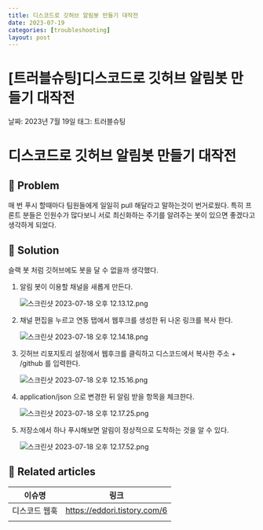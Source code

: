 ```yaml
---
title: 디스코드로 깃허브 알림봇 만들기 대작전
date: 2023-07-19
categories: [troubleshooting]
layout: post
---
```


# [트러블슈팅]디스코드로 깃허브 알림봇 만들기 대작전

날짜: 2023년 7월 19일
태그: 트러블슈팅

# 디스코드로 깃허브 알림봇 만들기 대작전

## 🤔 Problem

매 번 푸시 할때마다 팀원들에게 일일히 pull 해달라고 말하는것이 번거로웠다. 특히 프론트 분들은 인원수가 많다보니 서로 최신화하는 주기를 알려주는 봇이 있으면 좋겠다고 생각하게 되었다.

## 🌱 Solution

슬랙 봇 처럼 깃허브에도 봇을 달 수 없을까 생각했다.

1. 알림 봇이 이용할 채널을 새롭게 만든다.

   ![스크린샷 2023-07-18 오후 12.13.12.png](%5B%E1%84%90%E1%85%B3%E1%84%85%E1%85%A5%E1%84%87%E1%85%B3%E1%86%AF%E1%84%89%E1%85%B2%E1%84%90%E1%85%B5%E1%86%BC%5D%E1%84%83%E1%85%B5%E1%84%89%E1%85%B3%E1%84%8F%E1%85%A9%E1%84%83%E1%85%B3%E1%84%85%E1%85%A9%20%E1%84%80%E1%85%B5%E1%86%BA%E1%84%92%E1%85%A5%E1%84%87%E1%85%B3%20%E1%84%8B%E1%85%A1%E1%86%AF%E1%84%85%E1%85%B5%E1%86%B7%E1%84%87%E1%85%A9%E1%86%BA%20%E1%84%86%E1%85%A1%E1%86%AB%E1%84%83%E1%85%B3%E1%86%AF%E1%84%80%20398e06bb939b4a9ab5c2ba5ca2ed67fb/%25E1%2584%2589%25E1%2585%25B3%25E1%2584%258F%25E1%2585%25B3%25E1%2584%2585%25E1%2585%25B5%25E1%2586%25AB%25E1%2584%2589%25E1%2585%25A3%25E1%2586%25BA_2023-07-18_%25E1%2584%258B%25E1%2585%25A9%25E1%2584%2592%25E1%2585%25AE_12.13.12.png)

2. 채널 편집을 누르고 연동 탭에서 웹후크를 생성한 뒤 나온 링크를 복사 한다.

   ![스크린샷 2023-07-18 오후 12.14.18.png](%5B%E1%84%90%E1%85%B3%E1%84%85%E1%85%A5%E1%84%87%E1%85%B3%E1%86%AF%E1%84%89%E1%85%B2%E1%84%90%E1%85%B5%E1%86%BC%5D%E1%84%83%E1%85%B5%E1%84%89%E1%85%B3%E1%84%8F%E1%85%A9%E1%84%83%E1%85%B3%E1%84%85%E1%85%A9%20%E1%84%80%E1%85%B5%E1%86%BA%E1%84%92%E1%85%A5%E1%84%87%E1%85%B3%20%E1%84%8B%E1%85%A1%E1%86%AF%E1%84%85%E1%85%B5%E1%86%B7%E1%84%87%E1%85%A9%E1%86%BA%20%E1%84%86%E1%85%A1%E1%86%AB%E1%84%83%E1%85%B3%E1%86%AF%E1%84%80%20398e06bb939b4a9ab5c2ba5ca2ed67fb/%25E1%2584%2589%25E1%2585%25B3%25E1%2584%258F%25E1%2585%25B3%25E1%2584%2585%25E1%2585%25B5%25E1%2586%25AB%25E1%2584%2589%25E1%2585%25A3%25E1%2586%25BA_2023-07-18_%25E1%2584%258B%25E1%2585%25A9%25E1%2584%2592%25E1%2585%25AE_12.14.18.png)

3. 깃허브 리포지토리 설정에서 웹후크를 클릭하고 디스코드에서 복사한 주소 + /github 를 입력한다.

   ![스크린샷 2023-07-18 오후 12.15.16.png](%5B%E1%84%90%E1%85%B3%E1%84%85%E1%85%A5%E1%84%87%E1%85%B3%E1%86%AF%E1%84%89%E1%85%B2%E1%84%90%E1%85%B5%E1%86%BC%5D%E1%84%83%E1%85%B5%E1%84%89%E1%85%B3%E1%84%8F%E1%85%A9%E1%84%83%E1%85%B3%E1%84%85%E1%85%A9%20%E1%84%80%E1%85%B5%E1%86%BA%E1%84%92%E1%85%A5%E1%84%87%E1%85%B3%20%E1%84%8B%E1%85%A1%E1%86%AF%E1%84%85%E1%85%B5%E1%86%B7%E1%84%87%E1%85%A9%E1%86%BA%20%E1%84%86%E1%85%A1%E1%86%AB%E1%84%83%E1%85%B3%E1%86%AF%E1%84%80%20398e06bb939b4a9ab5c2ba5ca2ed67fb/%25E1%2584%2589%25E1%2585%25B3%25E1%2584%258F%25E1%2585%25B3%25E1%2584%2585%25E1%2585%25B5%25E1%2586%25AB%25E1%2584%2589%25E1%2585%25A3%25E1%2586%25BA_2023-07-18_%25E1%2584%258B%25E1%2585%25A9%25E1%2584%2592%25E1%2585%25AE_12.15.16.png)

4. application/json 으로 변경한 뒤 알림 받을 항목을 체크한다.

   ![스크린샷 2023-07-18 오후 12.17.25.png](%5B%E1%84%90%E1%85%B3%E1%84%85%E1%85%A5%E1%84%87%E1%85%B3%E1%86%AF%E1%84%89%E1%85%B2%E1%84%90%E1%85%B5%E1%86%BC%5D%E1%84%83%E1%85%B5%E1%84%89%E1%85%B3%E1%84%8F%E1%85%A9%E1%84%83%E1%85%B3%E1%84%85%E1%85%A9%20%E1%84%80%E1%85%B5%E1%86%BA%E1%84%92%E1%85%A5%E1%84%87%E1%85%B3%20%E1%84%8B%E1%85%A1%E1%86%AF%E1%84%85%E1%85%B5%E1%86%B7%E1%84%87%E1%85%A9%E1%86%BA%20%E1%84%86%E1%85%A1%E1%86%AB%E1%84%83%E1%85%B3%E1%86%AF%E1%84%80%20398e06bb939b4a9ab5c2ba5ca2ed67fb/%25E1%2584%2589%25E1%2585%25B3%25E1%2584%258F%25E1%2585%25B3%25E1%2584%2585%25E1%2585%25B5%25E1%2586%25AB%25E1%2584%2589%25E1%2585%25A3%25E1%2586%25BA_2023-07-18_%25E1%2584%258B%25E1%2585%25A9%25E1%2584%2592%25E1%2585%25AE_12.17.25.png)

5. 저장소에서 하나 푸시해보면 알림이 정상적으로 도착하는 것을 알 수 있다.

   ![스크린샷 2023-07-18 오후 12.17.52.png](%5B%E1%84%90%E1%85%B3%E1%84%85%E1%85%A5%E1%84%87%E1%85%B3%E1%86%AF%E1%84%89%E1%85%B2%E1%84%90%E1%85%B5%E1%86%BC%5D%E1%84%83%E1%85%B5%E1%84%89%E1%85%B3%E1%84%8F%E1%85%A9%E1%84%83%E1%85%B3%E1%84%85%E1%85%A9%20%E1%84%80%E1%85%B5%E1%86%BA%E1%84%92%E1%85%A5%E1%84%87%E1%85%B3%20%E1%84%8B%E1%85%A1%E1%86%AF%E1%84%85%E1%85%B5%E1%86%B7%E1%84%87%E1%85%A9%E1%86%BA%20%E1%84%86%E1%85%A1%E1%86%AB%E1%84%83%E1%85%B3%E1%86%AF%E1%84%80%20398e06bb939b4a9ab5c2ba5ca2ed67fb/%25E1%2584%2589%25E1%2585%25B3%25E1%2584%258F%25E1%2585%25B3%25E1%2584%2585%25E1%2585%25B5%25E1%2586%25AB%25E1%2584%2589%25E1%2585%25A3%25E1%2586%25BA_2023-07-18_%25E1%2584%258B%25E1%2585%25A9%25E1%2584%2592%25E1%2585%25AE_12.17.52.png)

## 📎 Related articles

| 이슈명        | 링크                         |
| ------------- | ---------------------------- |
| 디스코드 웹훅 | https://eddori.tistory.com/6 |
|               |                              |
